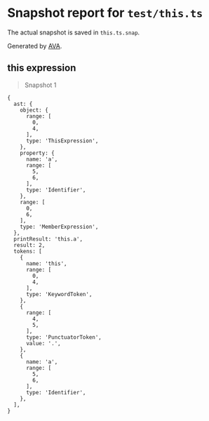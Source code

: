 # Snapshot report for `test/this.ts`

The actual snapshot is saved in `this.ts.snap`.

Generated by [AVA](https://avajs.dev).

## this expression

> Snapshot 1

    {
      ast: {
        object: {
          range: [
            0,
            4,
          ],
          type: 'ThisExpression',
        },
        property: {
          name: 'a',
          range: [
            5,
            6,
          ],
          type: 'Identifier',
        },
        range: [
          0,
          6,
        ],
        type: 'MemberExpression',
      },
      printResult: 'this.a',
      result: 2,
      tokens: [
        {
          name: 'this',
          range: [
            0,
            4,
          ],
          type: 'KeywordToken',
        },
        {
          range: [
            4,
            5,
          ],
          type: 'PunctuatorToken',
          value: '.',
        },
        {
          name: 'a',
          range: [
            5,
            6,
          ],
          type: 'Identifier',
        },
      ],
    }
